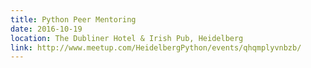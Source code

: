 ```yaml
---
title: Python Peer Mentoring
date: 2016-10-19
location: The Dubliner Hotel & Irish Pub, Heidelberg
link: http://www.meetup.com/HeidelbergPython/events/qhqmplyvnbzb/
---
```

